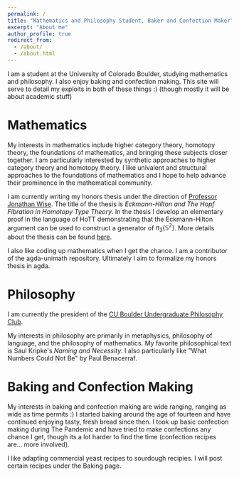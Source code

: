 ```yaml
---
permalink: /
title: "Mathematics and Philosophy Student, Baker and Confection Maker"
excerpt: "About me"
author_profile: true
redirect_from: 
  - /about/
  - /about.html
---
```


I am a student at the University of Colorado Boulder, studying mathematics and philosophy. I also enjoy baking and confection making. This site will serve to detail my exploits in both of these things :) (though mostly it will be about academic stuff)

Mathematics
======
My interests in mathematics include higher category theory, homotopy theory, the foundations of mathematics, and bringing these subjects closer together. I am particularly interested by synthetic approaches to higher category theory and homotopy theory. I like univalent and structural approaches to the foundations of mathematics and I hope to help advance their prominence in the mathematical community.

I am currently writing my honors thesis under the direction of [Professor Jonathan Wise](http://math.colorado.edu/~jonathan.wise/index.html). The title of the thesis is *Eckmann-Hilton and The Hopf Fibration in Homotopy Type Theory*. In the thesis I develop an elementary proof in the language of HoTT demonstrating that the Eckmann-Hilton argument can be used to construct a generator of $\pi_3(\mathbb{S^2})$. More details about the thesis can be found [here](https://morphismz.github.io/publications/2023-03-01-eh-and-hopf).

I also like coding up mathematics when I get the chance. I am a contributor of the agda-unimath repository. Ultimately I aim to formalize my honors thesis in agda.

Philosophy
======
I am currently the president of the [CU Boulder Undergraduate Philosophy Club](https://www.colorado.edu/philosophy/events/undergraduate-philosophy-club).

My interests in philosophy are primarily in metaphysics, philosophy of language, and the philosophy of mathematics. My favorite philosophical text is Saul Kripke's *Naming and Necessity*. I also particularly like "What Numbers Could Not Be" by Paul Benacerraf. 

Baking and Confection Making
======
My interests in baking and confection making are wide ranging, ranging as wide as time permits :) I started baking around the age of fourteen and have continued enjoying tasty, fresh bread since then. I took up basic confection making during The Pandemic and have tried to make confections any chance I get, though its a lot harder to find the time (confection recipes are... more involved). 

I like adapting commercial yeast recipes to sourdough recipies. I will post certain recipes under the Baking page.